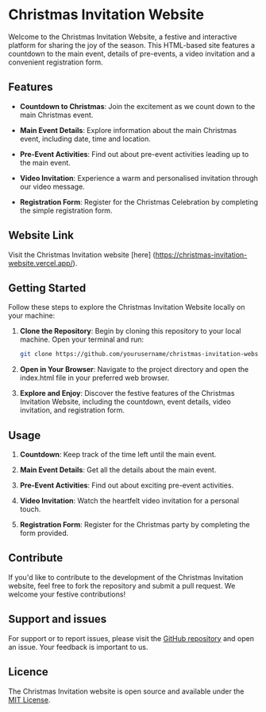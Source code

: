 # Christmas Invitation Website

Welcome to the Christmas Invitation Website, a festive and interactive platform for sharing the joy of the season. This HTML-based site features a countdown to the main event, details of pre-events, a video invitation and a convenient registration form.

## Features

- **Countdown to Christmas**: Join the excitement as we count down to the main Christmas event.

- **Main Event Details**: Explore information about the main Christmas event, including date, time and location.

- **Pre-Event Activities**: Find out about pre-event activities leading up to the main event.

- **Video Invitation**: Experience a warm and personalised invitation through our video message.

- **Registration Form**: Register for the Christmas Celebration by completing the simple registration form.

## Website Link

Visit the Christmas Invitation website [here] (https://christmas-invitation-website.vercel.app/).

## Getting Started

Follow these steps to explore the Christmas Invitation Website locally on your machine:

1. **Clone the Repository**: Begin by cloning this repository to your local machine. Open your terminal and run:
   ```bash
   git clone https://github.com/yourusername/christmas-invitation-website.git

2. **Open in Your Browser**: Navigate to the project directory and open the index.html file in your preferred web browser.

3. **Explore and Enjoy**: Discover the festive features of the Christmas Invitation Website, including the countdown, event details, video invitation, and registration form.

## Usage

1. **Countdown**: Keep track of the time left until the main event.

2. **Main Event Details**: Get all the details about the main event.

3. **Pre-Event Activities**: Find out about exciting pre-event activities.

4. **Video Invitation**: Watch the heartfelt video invitation for a personal touch.

5. **Registration Form**: Register for the Christmas party by completing the form provided.

## Contribute

If you'd like to contribute to the development of the Christmas Invitation website, feel free to fork the repository and submit a pull request. We welcome your festive contributions!

## Support and issues

For support or to report issues, please visit the [GitHub repository](https://github.com/yourusername/christmas-invitation-website) and open an issue. Your feedback is important to us.

## Licence

The Christmas Invitation website is open source and available under the [MIT License](LICENSE).
